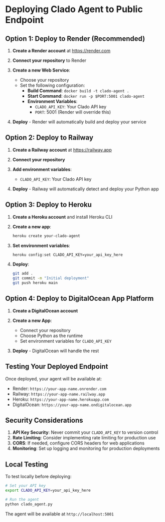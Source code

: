 # Deploying Clado Agent to Public Endpoint

## Option 1: Deploy to Render (Recommended)

1. **Create a Render account** at https://render.com

2. **Connect your repository** to Render

3. **Create a new Web Service**:
   - Choose your repository
   - Set the following configuration:
     - **Build Command**: `docker build -t clado-agent .`
     - **Start Command**: `docker run -p $PORT:5001 clado-agent`
     - **Environment Variables**:
       - `CLADO_API_KEY`: Your Clado API key
       - `PORT`: 5001 (Render will override this)

4. **Deploy** - Render will automatically build and deploy your service

## Option 2: Deploy to Railway

1. **Create a Railway account** at https://railway.app

2. **Connect your repository**

3. **Add environment variables**:
   - `CLADO_API_KEY`: Your Clado API key

4. **Deploy** - Railway will automatically detect and deploy your Python app

## Option 3: Deploy to Heroku

1. **Create a Heroku account** and install Heroku CLI

2. **Create a new app**:
   ```bash
   heroku create your-clado-agent
   ```

3. **Set environment variables**:
   ```bash
   heroku config:set CLADO_API_KEY=your_api_key_here
   ```

4. **Deploy**:
   ```bash
   git add .
   git commit -m "Initial deployment"
   git push heroku main
   ```

## Option 4: Deploy to DigitalOcean App Platform

1. **Create a DigitalOcean account**

2. **Create a new App**:
   - Connect your repository
   - Choose Python as the runtime
   - Set environment variables for `CLADO_API_KEY`

3. **Deploy** - DigitalOcean will handle the rest

## Testing Your Deployed Endpoint

Once deployed, your agent will be available at:
- Render: `https://your-app-name.onrender.com`
- Railway: `https://your-app-name.railway.app`
- Heroku: `https://your-app-name.herokuapp.com`
- DigitalOcean: `https://your-app-name.ondigitalocean.app`

## Security Considerations

1. **API Key Security**: Never commit your `CLADO_API_KEY` to version control
2. **Rate Limiting**: Consider implementing rate limiting for production use
3. **CORS**: If needed, configure CORS headers for web applications
4. **Monitoring**: Set up logging and monitoring for production deployments

## Local Testing

To test locally before deploying:

```bash
# Set your API key
export CLADO_API_KEY=your_api_key_here

# Run the agent
python clado_agent.py
```

The agent will be available at `http://localhost:5001` 